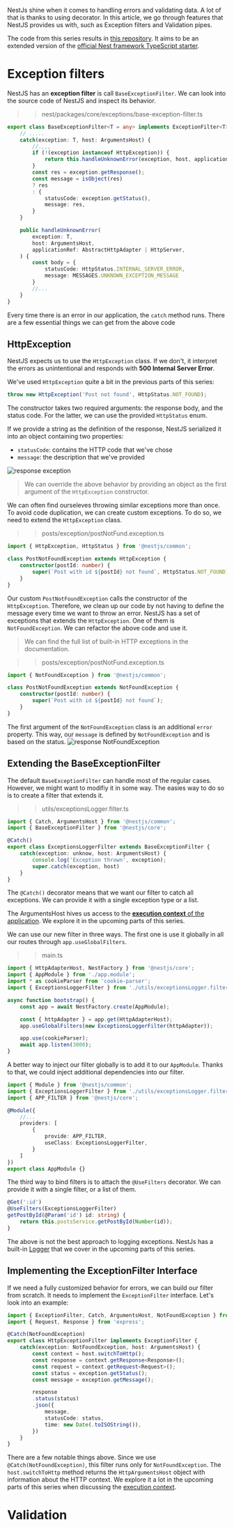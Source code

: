 NestJs shine when it comes to handling errors and validating data. A lot of that is thanks to using decorator. In this article, we go through features that NestJS provides us with, such as Exception filters and Validation pipes.

The code from this series results in [this repository](https://github.com/mwanago/nestjs-typescript). It aims to be an extended version of the [official Nest framework TypeScript starter](https://github.com/nestjs/typescript-starter).

# Exception filters
NestJS has an **exception filter** is call `BaseExceptionFilter`. We can look into the source code of NestJS and inspect its behavior.

>> nest/packages/core/exceptions/base-exception-filter.ts
```typescript
export class BaseExceptionFilter<T = any> implements ExceptionFilter<T> {
    // .....
    catch(exception: T, host: ArgumentsHost) {
        //.,,,
        if (!(exception instanceof HttpException)) {
            return this.handleUnknownError(exception, host, applicationRef)
        }
        const res = exception.getResponse();
        const message = isObject(res)
        ? res
        : {
            statusCode: exception.getStatus(),
            message: res,
        }
    }

    public handleUnknownError(
        exception: T,
        host: ArgumentsHost,
        applicationRef: AbstractHttpAdapter | HttpServer,
    ) {
        const body = {
            statusCode: HttpStatus.INTERNAL_SERVER_ERROR,
            message: MESSAGES.UNKNOWN_EXCEPTION_MESSAGE
        }
        //...
    }
}
```
Every time there is an error in our application, the `catch` method runs. There are a few essential things we can get from the above code

## HttpException
NestJS expects us to use the `HttpException` class. If we don't, it interpret the errors as unintentional and responds with **500 Internal Server Error**.

We've used `HttpException` quite a bit in the previous parts of this series:

```typescript
throw new HttpException('Post not found', HttpStatus.NOT_FOUND);
```

The constructor takes two required arguments: the response body, and the status code. For the latter, we can use the provided `HttpStatus` enum.

If we provide a string as the definition of the response, NestJS serialized it into an object containing two properties:

- `statusCode`: contains the HTTP code that we've chose
- `message`: the description that we've provided

![response exception](https://wanago.io/wp-content/uploads/2020/05/Screenshot-from-2020-05-31-15-01-51.png)

> We can override the above behavior by providing an object as the first argument of the `HttpException` constructor.

We can often find ourseleves throwing similar exceptions more than once. To avoid code duplication, we can create custom exceptions. To do so, we need to extend the `HttpException` class.

>> posts/exception/postNotFund.exception.ts
```typescript
import { HttpException, HttpStatus } from '@nestjs/common';

class PostNotFoundException extends HttpException {
    constructor(postId: number) {
        super(`Post with id ${postId} not found`, HttpStatus.NOT_FOUND);
    }
}
```

Our custom `PostNotFoundException` calls the constructor of the `HttpException`. Therefore, we clean up our code by not having to define the message every time we want to throw an error.
NestJS has a set of exceptions that extends the `HttpException`. One of them is `NotFoundException`. We can refactor the above code and use it.

> We can find the full list of built-in HTTP exceptions in the documentation.

>> posts/exception/postNotFund.exception.ts

```typescript
import { NotFoundException } from '@nestjs/common';

class PostNotFoundException extends NotFoundException {
    constructor(postId: number) {
        super(`Post with id ${postId} not found`);
    }
}
```

The first argument of the `NotFoundException` class is an additional `error` property. This way, our `message` is defined by `NotFoundException` and is based on the status.
![response NotFoundException](https://wanago.io/wp-content/uploads/2020/05/Screenshot-from-2020-05-31-15-37-16.png)

## Extending the BaseExceptionFilter
The default `BaseExceptionFilter` can handle most of the regular cases. However, we might want to modifiy it in some way. The easies way to do so is to create a filter that extends it.
>> utils/exceptionsLogger.filter.ts
```typescript
import { Catch, ArgumentsHost } from '@nestjs/common';
import { BaseExceptionFilter } from '@nestjs/core';

@Catch()
export class ExceptionsLoggerFilter extends BaseExceptionFilter {
    catch(exception: unknow, host: ArgumentsHost) {
        console.log('Exception thrown', exception);
        super.catch(exception, host)
    }
}
```

The  `@Catch()` decorator means that we want our filter to catch all exceptions. We can provide it with a single exception type or a list.

The ArgumentsHost hives us access to the [**execution context** of the application](https://docs.nestjs.com/fundamentals/execution-context). We explore it in the upcoming parts of this series.

We can use our new filter in three ways. The first one is use it globally in all our routes through `app.useGlobalFilters`.

>> main.ts
```typescript
import { HttpAdapterHost, NestFactory } from '@nestjs/core';
import { AppModule } from './app.module';
import * as cookieParser from 'cookie-parser';
import { ExceptionsLoggerFilter } from './utils/exceptionsLogger.filter';

async function bootstrap() {
    const app = await NestFactory.create(AppModule);

    const { httpAdapter } = app.get(HttpAdapterHost);
    app.useGlobalFilters(new ExceptionsLoggerFilter(httpAdapter));

    app.use(cookieParser);
    await app.listen(3000);
}
```
A better way to inject our filter globally is to add it to our `AppModule`. Thanks to that, we could inject additional dependencies into our filter.

```typescript
import { Module } from '@nestjs/common';
import { ExceptionsLoggerFilter } from './utils/exceptionsLogger.filter';
import { APP_FILTER } from '@nestjs/core';

@Module({
    //...
    providers: [
        {
            provide: APP_FILTER,
            useClass: ExceptionsLoggerFilter,
        }
    ]
})
export class AppModule {}
```

The third way to bind filters is to attach the `@UseFilters` decorator. We can provide it with a single filter, or a list of them.
```TypeScript
@Get(':id')
@UseFilters(ExceptionsLoggerFilter)
getPostById(@Param('id') id: string) {
    return this.postsService.getPostById(Number(id));
}
```
The above is not the best approach to logging exceptions. NestJs has a built-in [Logger](https://docs.nestjs.com/techniques/logger) that we cover in the upcoming parts of this series.

## Implementing the ExceptionFilter Interface

If we need a fully customized behavior for errors, we can build our filter from scratch. It needs to implement the `ExceptionFilter` interface. Let's look into an example:
```typescript
import { ExceptionFilter, Catch, ArgumentsHost, NotFoundException } from '@nestjs/common';
import { Request, Response } from 'express';

@Catch(NotFoundException)
export class HttpExceptionFilter implements ExceptionFilter {
    catch(exception: NotFoundException, host: ArgumentsHost) {
        const context = host.switchToHttp();
        const response = context.getResponse<Response>();
        const request = context.getRequest<Request>();
        const status = exception.getStatus();
        const message = exception.getMessage();

        response
        .status(status)
        .json({
            message,
            statusCode: status,
            time: new Date(.toISOString()),
        })
    }
}
```
There are a few notable things above. Since we use `@Catch(NotFoundException)`, this filter runs only for `NotFoundException`.
The `host.switchToHttp` method returns the `HttpArgumentsHost` object with information about the HTTP context. We explore it a lot in the upcoming parts of this series when discussing the [execution context](https://docs.nestjs.com/fundamentals/execution-context).

# Validation



























